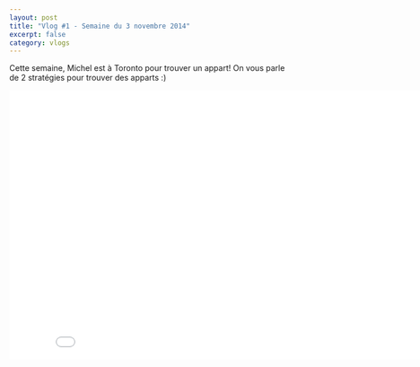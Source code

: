 ```yaml
---
layout: post
title: "Vlog #1 - Semaine du 3 novembre 2014"
excerpt: false
category: vlogs
---
```


Cette semaine, Michel est à Toronto pour trouver un appart! On vous parle de 2 stratégies pour trouver des apparts :)

<iframe width="853" height="480" src="//www.youtube.com/embed/COERVCZ8m10" frameborder="0" allowfullscreen></iframe>
